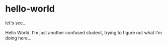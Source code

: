 # hello-world
let's see...

Hello World,
I'm just another confused student, trying to figure out what I'm doing here...
